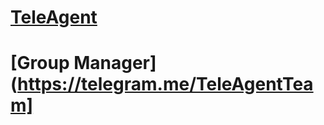 # [TeleAgent](https://telegram.me/TeleAgent) 

# [Group Manager] (https://telegram.me/TeleAgentTeam]
